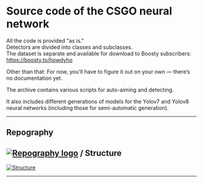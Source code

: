 # Source code of the CSGO neural network

All the code is provided "as is."  
Detectors are divided into classes and subclasses.  
The dataset is separate and available for download to Boosty subscribers: https://boosty.to/howdyho

Other than that:
For now, you'll have to figure it out on your own — there’s no documentation yet.

The archive contains various scripts for auto-aiming and detecting.

It also includes different generations of models for the Yolov7 and Yolov8 neural networks (including those for semi-automatic generation).

---

## Repography

## [![Repography logo](https://images.repography.com/logo.svg)](https://repography.com) / Structure
[![Structure](https://images.repography.com/85154791/soundchip/csgobot/structure/LcG81RH1YhGjLlQjJsHFYtgBZP70lMi33LV9DLrn7dU/ubjnClcsn_fjGXJ0gbeFHbi7weNl7u2Ogt9zyFqkjck_table.svg)](https://github.com/soundchip/csgobot)

---
